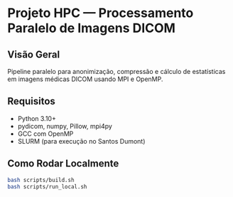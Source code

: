 # Projeto HPC — Processamento Paralelo de Imagens DICOM

## Visão Geral
Pipeline paralelo para anonimização, compressão e cálculo de estatísticas em imagens médicas DICOM usando MPI e OpenMP.

## Requisitos
- Python 3.10+
- pydicom, numpy, Pillow, mpi4py
- GCC com OpenMP
- SLURM (para execução no Santos Dumont)

## Como Rodar Localmente
```bash
bash scripts/build.sh
bash scripts/run_local.sh
